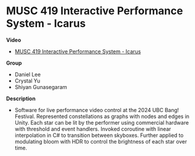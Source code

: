 # MUSC 419 Interactive Performance System - Icarus

**Video**

- [MUSC 419 Interactive Performance System - Icarus](https://www.youtube.com/watch?v=9tc4xGNcVZM)

**Group**

- Daniel Lee
- Crystal Yu
- Shiyan Gunasegaram

**Description**

- Software for live performance video control at the 2024 UBC Bang! Festival. Represented constellations as graphs with nodes and edges in Unity. Each star can be lit by the performer using commercial hardware with threshold and event handlers. Invoked coroutine with linear interpolation in C# to transition between skyboxes. Further applied to modulating bloom with HDR to control the brightness of each star over time.

